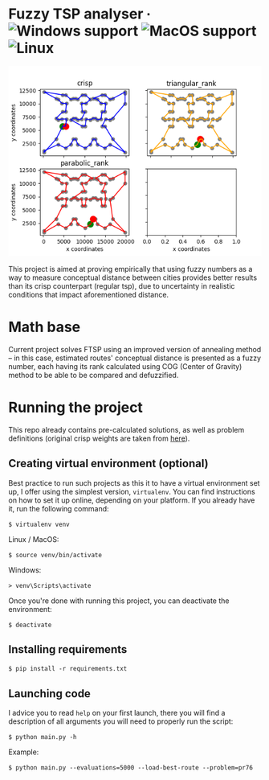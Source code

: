 # Fuzzy TSP analyser ∙ ![Windows support](https://badgen.net/badge/icon/Windows?icon=windows&label) ![MacOS support](https://badgen.net/badge/icon/MacOS?icon=apple&label) ![Linux](https://badgen.net/badge/icon/Linux?icon=gnome&label)

![Solutions example](images/solution.png)

This project is aimed at proving empirically that using fuzzy numbers as a way to measure conceptual distance between cities provides better results than its crisp counterpart (regular tsp), due to uncertainty in realistic conditions that impact aforementioned distance.

# Math base

Current project solves FTSP using an improved version of annealing method – in this case, estimated routes' conceptual distance is presented as a fuzzy number, each having its rank calculated using COG (Center of Gravity) method to be able to be compared and defuzzified.

# Running the project

This repo already contains pre-calculated solutions, as well as problem definitions (original crisp weights are taken from [here](https://tsplib95.readthedocs.io/en/stable/pages/usage.html#loading-problems)).

## Creating virtual environment (optional)

Best practice to run such projects as this it to have a virtual environment set up, I offer using the simplest version, `virtualenv`. You can find instructions on how to set it up online, depending on your platform. If you already have it, run the following command:

    $ virtualenv venv
    
Linux / MacOS:

    $ source venv/bin/activate

Windows:
 
    > venv\Scripts\activate

Once you're done with running this project, you can deactivate the environment:

    $ deactivate
    
## Installing requirements

    $ pip install -r requirements.txt

## Launching code

I advice you to read `help` on your first launch, there you will find a description of all arguments you will need to properly run the script:

    $ python main.py -h

Example:

    $ python main.py --evaluations=5000 --load-best-route --problem=pr76
